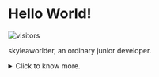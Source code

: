 # Hello World!

![visitors](https://visitor-badge.glitch.me/badge?page_id=skyleaworlder.skyleaworlder)

skyleaworlder, an ordinary junior developer.

<details>
<summary>Click to know more.</summary>
<p align="left">
	<li> A semi-northerner living in the south.</li>
	<li> Tongji Univ. CS/IS => Fudan Univ. SE Lab.</li>
	<li> Interest | current learning: DevOps / Android&iOS / Web / PA.</li>
	<li> I have been a Calligraphy Enthusiast for 15 years, major in RegularScript.</li>
	<li> My favorite YGO deck is 『代行天使』.</li> 
	<li> Aim to be a Polyglot Programmer, learning for new programming concepts; you can check the languages I used on GitHub now :)</li> 
	<li> Actually, I got 1st Prize(60/2000000+) in the Final of 12th SSSCCC, aka "Secondary School Student Creative Composition Competition".</li>
</p>
</details>
